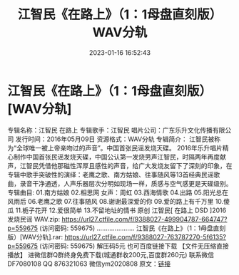﻿---
title: 江智民《在路上》（1：1母盘直刻版）WAV分轨
date: 2023-01-16 16:52:43
categories: 新碟专辑、稀有等精品
tags: 华语中文
---
# 江智民《在路上》（1：1母盘直刻版）[WAV分轨]

专辑名称：江智民 在路上
专辑歌手：江智民
唱片公司：广东乐升文化传播有限公司
发行时间：2016年05月09日
资源格式：WAV分轨
专辑简介：
江智民被称为“全球唯一被上帝亲吻过的声音”。中国首张民谣发烧天碟。
2016年乐升唱片精心制作中国首张民谣发烧天碟，中国公认第一发烧男声江智民，时隔两年再度献声，江智民凭借他那磁性浑厚且感性的声音，给广大发烧友留下了深刻的印象，在专辑中歌手突破性的演绎：老鹰之歌、南方姑娘、往事随风等13首经典民谣歌曲，录音干净通透，人声乐器层次分明如现场一样，质感与空气感更是天碟级别。
专辑曲目:
01.南方姑娘
02.相思网 女声：周虹
03.西海情歌
04.出路
05.阳光总在风雨后
06.老鹰之歌
07.往事随风
08.谢谢最深爱的你
09.爱的路上有千万里
10.傻瓜
11.栀子花开
12.爱很简单
13.不留地址的情书 原创
江智民[ 在路上 DSD ]2016发烧民谣 WAV.zip: https://url27.ctfile.com/f/9388027-499904787-664747?p=559675
(访问密码: 559675)
.....................
江智民《在路上》（1：1母盘直刻版）[WAV分轨].rar: https://url27.ctfile.com/f/9388027-763787270-5f6135?p=559675
(访问密码: 559675)
解压码5元
也可百度链接下载 【文件无压缩直接播放】
进微信群Q群终身免费下载(城通群收200元,百度群260元)
联系微信DF7080108 QQ 876321063
微信ym2020808
原文：[链接](https://blog.sina.com.cn/s/blog_1647c7e76010310pp.html)